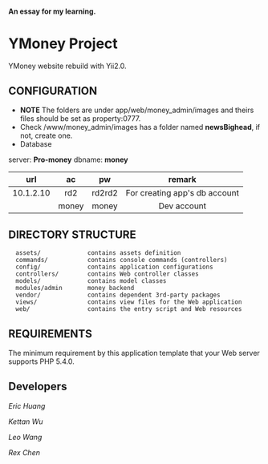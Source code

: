#### An essay for my learning.
   
   
   

YMoney Project
================================

YMoney website rebuild with Yii2.0.


CONFIGURATION
-------------

* __NOTE__ The folders are under app/web/money_admin/images and theirs files should be set as property:0777.   
* Check /www/money_admin/images has a folder named __newsBighead__, if not, create one.   
* Database   

>
server: __Pro-money__ dbname: __money__   

|       url       |       ac       |       pw       |     remark     |
|:---------------:|:--------------:|:--------------:|:--------------:|
|    10.1.2.10    |       rd2      |     rd2rd2     | For creating app's db account|
|                 |      money     |     money      |   Dev account  |


DIRECTORY STRUCTURE
-------------------

      assets/             contains assets definition
      commands/           contains console commands (controllers)
      config/             contains application configurations
      controllers/        contains Web controller classes
      models/             contains model classes
      modules/admin       money backend
      vendor/             contains dependent 3rd-party packages
      views/              contains view files for the Web application
      web/                contains the entry script and Web resources


REQUIREMENTS
------------

The minimum requirement by this application template that your Web server supports PHP 5.4.0.


Developers
----------

_Eric Huang_

_Kettan Wu_

_Leo Wang_

_Rex Chen_
